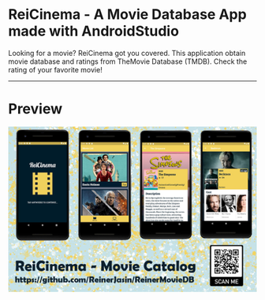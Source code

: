 # ReiCinema - A Movie Database App made with AndroidStudio
Looking for a movie? ReiCinema got you covered. This application obtain movie database and ratings from TheMovie Database (TMDB). Check the rating of your favorite movie!

---
# Preview
![AppImage](https://raw.githubusercontent.com/ReinerJasin/ReinerMovieDB/master/ReiCinema_img.jpg)
